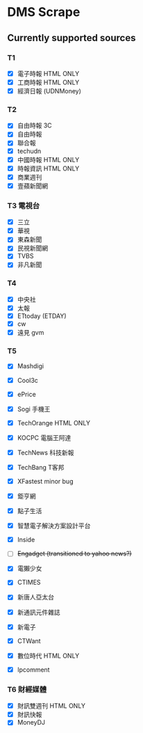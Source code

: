 # DMS Scrape

## Currently supported sources
### T1
- [x] 電子時報 HTML ONLY
- [x] 工商時報 HTML ONLY
- [x] 經濟日報 (UDNMoney)

### T2
- [x] 自由時報 3C
- [x] 自由時報
- [x] 聯合報
- [x] techudn
- [x] 中國時報 HTML ONLY
- [x] 時報資訊 HTML ONLY
- [x] 商業週刊
- [x] 壹蘋新聞網

### T3 電視台
- [x] 三立
- [x] 華視
- [x] 東森新聞
- [x] 民視新聞網
- [x] TVBS
- [x] 非凡新聞

### T4
- [x] 中央社
- [x] 太報
- [x] ETtoday (ETDAY)
- [x] cw
- [x] 遠見 gvm

### T5
- [x] Mashdigi
- [x] Cool3c
- [x] ePrice
- [x] Sogi 手機王
- [x] TechOrange HTML ONLY
- [x] KOCPC 電腦王阿達
- [x] TechNews 科技新報
- [x] TechBang T客邦
- [x] XFastest minor bug
- [x] 鉅亨網
- [x] 點子生活
- [x] 智慧電子解決方案設計平台
- [x] Inside
- [ ] ~~Engadget (transitioned to yahoo news?)~~
- [x] 電獺少女
- [x] CTIMES
- [x] 新唐人亞太台
- [x] 新通訊元件雜誌
- [x] 新電子
- [x] CTWant
- [x] 數位時代 HTML ONLY
- [x] lpcomment


### T6 財經媒體 
- [x] 財訊雙週刊 HTML ONLY
- [x] 財訊快報
- [x] MoneyDJ
